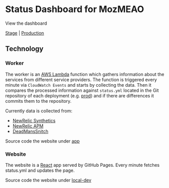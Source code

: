 # Status Dashboard for MozMEAO

View the dashboard

[Stage](http://status.ramzom.org) | [Production](http://status.mozmar.org)

## Technology

### Worker

The worker is an [AWS Lambda](https://aws.amazon.com/lambda/) function which
gathers information about the services from different service providers. The
function is triggered every minute via ``CloudWatch Events`` and starts by
collecting the data. Then it compares the processed information against
`status.yml` located in the Git repository of each deployment
(e.g.
[prod](https://github.com/mozmeao/status.mozmar.org/blob/master/status.yml)) and
if there are differences it commits them to the repository.

Currently data is collected from:

 * [NewRelic Synthetics](https://newrelic.com/synthetics)
 * [NewRelic APM](https://newrelic.com/application-monitoring)
 * [DeadMansSnitch](https://deadmanssnitch.com/)

Source code the website under [app](app/)

### Website

The website is a [React](https://facebook.github.io/react/) app served by GitHub
Pages. Every minute fetches status.yml and updates the page.

Source code the website under [local-dev](local-dev/)
